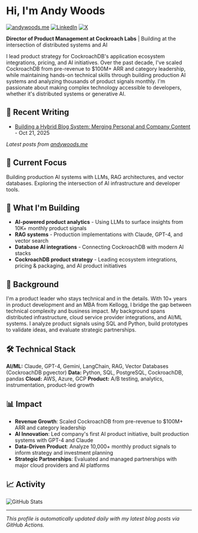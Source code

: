# Hi, I'm Andy Woods

[![andywoods.me](https://img.shields.io/badge/andywoods.me-CC5500?style=flat&logo=astro&logoColor=white)](https://andywoods.me)
[![LinkedIn](https://img.shields.io/badge/LinkedIn-0A66C2?style=flat&logo=linkedin&logoColor=white)](https://www.linkedin.com/in/andrewscottwoods/)
[![X](https://img.shields.io/badge/X-000000?style=flat&logo=x&logoColor=white)](https://twitter.com/awoods187)

**Director of Product Management at Cockroach Labs** | Building at the intersection of distributed systems and AI

I lead product strategy for CockroachDB's application ecosystem integrations, pricing, and AI initiatives. Over the past decade, I've scaled CockroachDB from pre-revenue to $100M+ ARR and category leadership, while maintaining hands-on technical skills through building production AI systems and analyzing thousands of product signals monthly. I'm passionate about making complex technology accessible to developers, whether it's distributed systems or generative AI.

## 📝 Recent Writing

<!-- BLOG-POST-LIST:START -->
- [Building a Hybrid Blog System: Merging Personal and Company Content](https://andywoods.me/blog/setting-up-modern-static-site-2025/) - Oct 21, 2025
<!-- BLOG-POST-LIST:END -->

*Latest posts from [andywoods.me](https://andywoods.me)*

## 🤖 Current Focus

Building production AI systems with LLMs, RAG architectures, and vector databases. Exploring the intersection of AI infrastructure and developer tools.

## 🚀 What I'm Building

- **AI-powered product analytics** - Using LLMs to surface insights from 10K+ monthly product signals
- **RAG systems** - Production implementations with Claude, GPT-4, and vector search
- **Database AI integrations** - Connecting CockroachDB with modern AI stacks
- **CockroachDB product strategy** - Leading ecosystem integrations, pricing & packaging, and AI product initiatives

## 💼 Background

I'm a product leader who stays technical and in the details. With 10+ years in product development and an MBA from Kellogg, I bridge the gap between technical complexity and business impact. My background spans distributed infrastructure, cloud service provider integrations, and AI/ML systems. I analyze product signals using SQL and Python, build prototypes to validate ideas, and evaluate strategic partnerships.

## 🛠️ Technical Stack

**AI/ML:** Claude, GPT-4, Gemini, LangChain, RAG, Vector Databases (CockroachDB pgvector)
**Data:** Python, SQL, PostgreSQL, CockroachDB, pandas
**Cloud:** AWS, Azure, GCP
**Product:** A/B testing, analytics, instrumentation, product-led growth

## 📊 Impact

- **Revenue Growth**: Scaled CockroachDB from pre-revenue to $100M+ ARR and category leadership
- **AI Innovation**: Led company's first AI product initiative, built production systems with GPT-4 and Claude
- **Data-Driven Product**: Analyze 10,000+ monthly product signals to inform strategy and investment planning
- **Strategic Partnerships**: Evaluated and managed partnerships with major cloud providers and AI platforms

## 📈 Activity

![GitHub Stats](https://github-readme-stats.vercel.app/api?username=awoods187&show_icons=true&theme=transparent&hide_border=true&hide=stars&show=reviews,prs_merged,prs_merged_percentage)

---

*This profile is automatically updated daily with my latest blog posts via GitHub Actions.*

